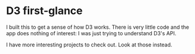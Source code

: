 # D3 first-glance

I built this to get a sense of how D3 works. There is very little code and the app does nothing of interest: I was just trying to understand D3's API.

I have more interesting projects to check out. Look at those instead.
